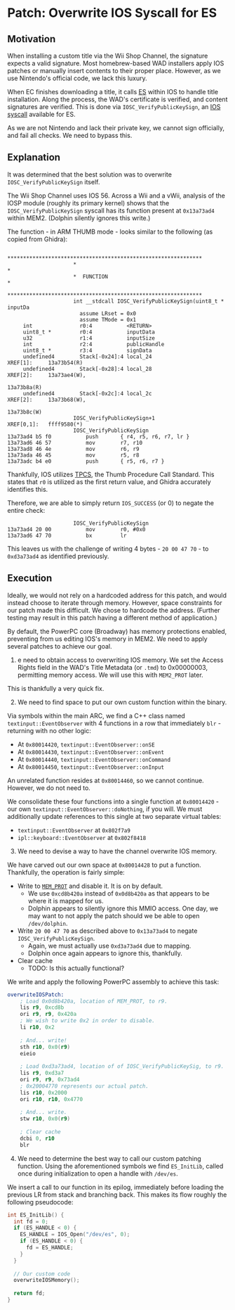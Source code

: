 # Patch: Overwrite IOS Syscall for ES

## Motivation
When installing a custom title via the Wii Shop Channel, the signature expects a valid signature.
Most homebrew-based WAD installers apply IOS patches or manually insert contents to their proper place.
However, as we use Nintendo's official code, we lack this luxury.

When EC finishes downloading a title, it calls [ES](https://wiibrew.org/wiki//dev/es) within IOS to handle title installation.
Along the process, the WAD's certificate is verified, and content signatures are verified.
This is done via `IOSC_VerifyPublicKeySign`, an [IOS syscall](https://wiibrew.org/wiki/IOS/Syscalls) available for ES.

As we are not Nintendo and lack their private key, we cannot sign officially, and fail all checks.
We need to bypass this.

## Explanation
It was determined that the best solution was to overwrite `IOSC_VerifyPublicKeySign` itself.

The Wii Shop Channel uses IOS 56. Across a Wii and a vWii, analysis of the IOSP module (roughly its primary kernel)
shows that the `IOSC_VerifyPublicKeySign` syscall has its function present at `0x13a73ad4` within MEM2. (Dolphin silently ignores this write.)

The function - in ARM THUMB mode - looks similar to the following (as copied from Ghidra):
```
                     **************************************************************
                     *                                                            *
                     *  FUNCTION                                                  *
                     **************************************************************
                     int __stdcall IOSC_VerifyPublicKeySign(uint8_t * inputDa
                       assume LRset = 0x0
                       assume TMode = 0x1
     int               r0:4           <RETURN>
     uint8_t *         r0:4           inputData
     u32               r1:4           inputSize
     int               r2:4           publicHandle
     uint8_t *         r3:4           signData
     undefined4        Stack[-0x24]:4 local_24                                XREF[1]:     13a73b54(R)  
     undefined4        Stack[-0x28]:4 local_28                                XREF[2]:     13a73ae4(W), 
                                                                                           13a73b8a(R)  
     undefined4        Stack[-0x2c]:4 local_2c                                XREF[2]:     13a73b68(W), 
                                                                                           13a73b8c(W)  
                     IOSC_VerifyPublicKeySign+1                      XREF[0,1]:   ffff9580(*)  
                     IOSC_VerifyPublicKeySign
13a73ad4 b5 f0           push       { r4, r5, r6, r7, lr }
13a73ad6 46 57           mov        r7, r10
13a73ad8 46 4e           mov        r6, r9
13a73ada 46 45           mov        r5, r8
13a73adc b4 e0           push       { r5, r6, r7 }
```

Thankfully, IOS utilizes [TPCS](https://developer.arm.com/documentation/espc0002/1-0), the Thumb Procedure Call Standard.
This states that `r0` is utilized as the first return value, and Ghidra accurately identifies this.

Therefore, we are able to simply return `IOS_SUCCESS` (or 0) to negate the entire check:
```
                     IOSC_VerifyPublicKeySign
13a73ad4 20 00           mov        r0, #0x0
13a73ad6 47 70           bx         lr
```


This leaves us with the challenge of writing 4 bytes - `20 00 47 70` - to `0xd3a73ad4` as identified previously.

## Execution
Ideally, we would not rely on a hardcoded address for this patch, and would instead choose to iterate through memory.
However, space constraints for our patch made this difficult. We chose to hardcode the address.
(Further testing may result in this patch having a different method of application.)

By default, the PowerPC core (Broadway) has memory protections enabled, preventing from us editing IOS's memory in MEM2.
We need to apply several patches to achieve our goal.

1. e need to obtain access to overwriting IOS memory.
We set the Access Rights field in the WAD's Title Metadata (or `.tmd`) to 0x00000003, permitting memory access. We will use this with `MEM2_PROT` later.

This is thankfully a very quick fix.

2. We need to find space to put our own custom function within the binary.

Via symbols within the main ARC, we find a C++ class named `textinput::EventObserver` with 4 functions in a row that
immediately `blr` - returning with no other logic:
 - At `0x80014420`, `textinput::EventObserver::onSE`
 - At `0x80014430`, `textinput::EventObserver::onEvent`
 - At `0x80014440`, `textinput::EventObserver::onCommand`
 - At `0x80014450`, `textinput::EventObserver::onInput`

An unrelated function resides at `0x80014460`, so we cannot continue. However, we do not need to.

We consolidate these four functions into a single function at `0x80014420` - our own `textinput::EventObserver::doNothing`, if you will.
We must additionally update references to this single at two separate virtual tables:
  - `textinput::EventObserver` at `0x802f7a9`
  - `ipl::keyboard::EventObserver` at `0x802f8418`

3. We need to devise a way to have the channel overwrite IOS memory.

We have carved out our own space at `0x80014428` to put a function.
Thankfully, the operation is fairly simple:
 - Write to [`MEM_PROT`](https://wiibrew.org/wiki/Hardware/Hollywood_Registers) and disable it. It is on by default.
   - We use `0xcd8b420a` instead of `0x0d8b420a` as that appears to be where it is mapped for us.
   - Dolphin appears to silently ignore this MMIO access. One day, we may want to not apply the patch should we be able to open `/dev/dolphin`.
 - Write `20 00 47 70` as described above to `0x13a73ad4` to negate `IOSC_VerifyPublicKeySign`.
   - Again, we must actually use `0xd3a73ad4` due to mapping.
   - Dolphin once again appears to ignore this, thankfully.
 - Clear cache
   - TODO: Is this actually functional?

We write and apply the following PowerPC assembly to achieve this task:
```asm
overwriteIOSPatch:
    ; Load 0x0d8b420a, location of MEM_PROT, to r9.
    lis r9, 0xcd8b
    ori r9, r9, 0x420a
    ; We wish to write 0x2 in order to disable.
    li r10, 0x2
    
    ; And... write!
    sth r10, 0x0(r9)
    eieio
    
    ; Load 0xd3a73ad4, location of of IOSC_VerifyPublicKeySig, to r9.
    lis r9, 0xd3a7
    ori r9, r9, 0x73ad4
    ; 0x20004770 represents our actual patch.
    lis r10, 0x2000
    ori r10, r10, 0x4770
	
	; And... write.
	stw r10, 0x0(r9)
	
	; Clear cache
	dcbi 0, r10
	blr
```


4. We need to determine the best way to call our custom patching function.
Using the aforementioned symbols we find `ES_InitLib`, called once during initialization to open a handle with `/dev/es`.

We insert a call to our function in its epilog, immediately before loading the previous LR from stack and branching back.
This makes its flow roughly the following pseudocode:
```c
int ES_InitLib() {
  int fd = 0;
  if (ES_HANDLE < 0) {
    ES_HANDLE = IOS_Open("/dev/es", 0);
    if (ES_HANDLE < 0) {
      fd = ES_HANDLE;
    }
  }
  
  // Our custom code
  overwriteIOSMemory();
  
  return fd;
}
```
